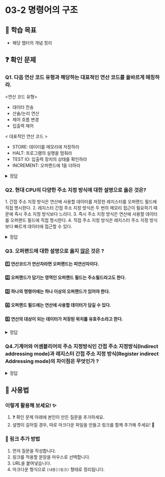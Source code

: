 # 03-2 명령어의 구조

## 📌 학습 목표
- 해당 챕터의 개념 정리

## ❓ 확인 문제

### Q1. 다음 연산 코드 유형과 해당하는 대표적인 연산 코드를 올바르게 매칭하라.

<연산 코드 유형>

- 데이터 전송
- 산술/논리 연산
- 제어 흐름 변경
- 입출력 제어


< 대표적인 연산 코드 >

- STORE: 데이터를 메모리에 저장하라
- HALT: 프로그램의 실행을 멈춰라
- TEST IO: 입출력 장치의 상태를 확인하라
- INCREMENT: 오퍼랜드에 1을 더하라

<details>
<summary>정답</summary>

| 연산 코드 유형 | 대표적인 연산 코드 | 수행 역할 |
|--------------|----------------|----------|
| **1. 데이터 전송** | **STORE** | 데이터를 CPU에서 메모리로 저장하는 연산 |
| **2. 산술/논리 연산** | **INCREMENT** | 오퍼랜드 값에 1을 더하는 연산 |
| **3. 제어 흐름 변경** | **HALT** | 프로그램의 실행을 멈추고 CPU를 정지 |
| **4. 입출력 제어** | **TEST IO** | 특정 입출력 장치의 현재 상태를 확인 |

---

</details>

### Q2. 현대 CPU의 다양한 주소 지정 방식에 대한 설명으로 옳은 것은?

1️. 간접 주소 지정 방식은 연산에 사용할 데이터를 저장한 레지스터를 오퍼랜드 필드에 직접 명시한다. 
2️. 레지스터 간접 주소 지정 방식은 두 번의 메모리 접근이 필요하기 때문에 즉시 주소 지정 방식보다 느리다. 
3️. 즉시 주소 지정 방식은 연산에 사용할 데이터를 오퍼랜드 필드에 직접 명시한다. 
4️. 직접 주소 지정 방식은 레지스터 주소 지정 방식보다 빠르게 데이터에 접근할 수 있다. 

<details>
<summary>정답</summary>

③ 즉시 주소 지정 방식은 연산에 사용할 데이터를 오퍼랜드 필드에 직접 명시한다.

**[해설]**

- **① 간접 주소 지정 방식은 연산에 사용할 데이터를 저장한 레지스터를 오퍼랜드 필드에 직접 명시한다.**  ❌ 
  - 간접 주소 지정 방식은 **유효 주소의 주소를 오퍼랜드 필드에 명시**하는 방식이다.  
  - 레지스터를 직접 명시하는 방식은 **레지스터 (직접) 주소 지정 방식**이다.  

- **② 레지스터 간접 주소 지정 방식은 두 번의 메모리 접근이 필요하기 때문에 즉시 주소 지정 방식보다 느리다.**  ❌ 
  - 레지스터 간접 주소 지정 방식은 **연산에 사용할 데이터를 메모리에 저장하고, 그 주소(유효주소)를 저장한 레지스터를 오퍼랜드 필드에 명시하는 방법**으로, 한 번의 메모리 접근만 필요하다.  
  - 두 번의 메모리 접근이 필요하기 때문에 즉시 주소 지정 방식보다 느린 방식은 **간접 주소 지정 방식(메모리 참조 후 추가로 한 번 더 참조)**이다.  
  - 즉시 주소 지정 방식은 데이터가 명령어 자체에 포함되어 있어 메모리 접근이 필요 없으므로 더 빠르다.  

- **③ 즉시 주소 지정 방식은 연산에 사용할 데이터를 오퍼랜드 필드에 직접 명시한다.**  ✅ 
  - 즉시 주소 지정 방식(Immediate Addressing Mode)은 **명령어 내 오퍼랜드 필드에 연산할 데이터를 직접 포함**하는 방식이다.  
  - 따라서 **추가적인 메모리 접근이 필요 없으며, 실행 속도가 매우 빠르다.**  
  - 하지만, 명령어 크기 제한으로 인해 저장할 수 있는 데이터 크기에 한계가 있다.  

- **④ 직접 주소 지정 방식은 레지스터 주소 지정 방식보다 빠르게 데이터에 접근할 수 있다.**  ❌ 
  - 직접 주소 지정 방식(Direct Addressing Mode)은 **오퍼랜드 필드에 실제 데이터가 저장된 메모리 주소를 포함하는 방식**이다.  
  - 이 경우 CPU가 **해당 메모리 주소를 참조하여 데이터를 읽어와야 하므로, 메모리에 접근하는 시간이 필요**하다.  
  - 반면, **레지스터 주소 지정 방식(Register Addressing Mode)**은 오퍼랜드를 CPU 내부의 레지스터에서 직접 읽기 때문에 **훨씬 빠르다.**
---

</details>

### Q3. 오퍼랜드에 대한 설명으로 옳지 <U>않은</U> 것은 ?
#### 1️⃣ 연산코드가 연산자라면 오퍼랜드는 피연산자이다.
#### 2️⃣ 오퍼랜드가 담기는 영역인 오퍼랜드 필드는 주소필드라고도 한다.
#### 3️⃣ 하나의 명령어에는 하나 이상의 오퍼랜드가 있어야 한다.
#### 4️⃣ 오퍼랜드 필드에는 연산에 사용할 데이터가 담길 수 있다.
#### 5️⃣ 연산의 대상이 되는 데이터가 저장된 위치를 유효주소라고 한다. 


<details>
<summary>정답</summary>

#### 3️⃣ 하나의 명령어에는 하나 이상의 오퍼랜드가 있어야 한다.

**[해설✏️]**
##### 명령어의 오퍼랜드는 0 - N개를 가질 수 있다. 
##### 오퍼랜드가 하나도 없는 명령어를 0-주소 명령어라고 하고, 오퍼랜드가 하나인 명령어를 1-주소 명령어, 세 개인 명령어를 3-주소 명령어라고 한다. 
##### 오퍼랜드의 개수에 따라서 오퍼랜드 필드 당 할당 가능한 비트의 수가 달리진다. 명령어의 크기가 16비트이고 연산코드 필드가 4비트인 2-주소 명령어에서는 오퍼랜드 필드 당 6비트 정도밖에 남지 않는다. 따라서 여러가지 주소 지정 방식을 사용하여 더 많은 정보를 저장한다. 



</details>


### Q4.기계어와 어셈블리어의 주소 지정방식인 간접 주소 지정방식(Indirect addressing mode)과 레지스터 간접 주소 지정 방식(Register indirect Addressing mode)의 차이점은 무엇인가 ?



<details>
<summary>정답</summary>

#### 간접 주소 지정방식 (Indirect addressing mode)은 유효 주소를 노퍼랜드 필드에 명시하는 반면에, 레지스터 간접 주소 지정방식(Register indirect Addressing mode)는 연산에 사용될 데이터를 메모리에 저장하고, 그 주소를 저장한 레지스터를 오퍼랜드 필드에 명시하는 방식이다. 
#### 레지스터 간접 주소 지정방식은 간접 주소 지정방식과 비슷하지만, 메모리에 접근하는 횟수가 한 번으로 줄어든다는 장점이 있다. 따라서 레지스터 간접 주소 지정방식은  간접 주소 지정방식보다 빠르다.

##### [이헤가 쉬운 그림이 있어요] https://nijy.tistory.com/148



</details>







## 📝 사용법  
### 이렇게 활용해 보세요! ✨  
1. ❓ 확인 문제 아래에 본인이 만든 질문을 추가하세요.  
2. 설명이 길어질 경우, 따로 마크다운 파일을 만들고 링크를 함께 추가해 주세요! 🔗  

### 🔗 링크 추가 방법  
1. 먼저 질문을 작성합니다.  
2. 링크를 적용할 문장을 마우스로 선택합니다.  
3. URL을 붙여넣습니다.  
4. 마크다운 형식으로 `[내용](링크)` 형태로 정리됩니다.  
